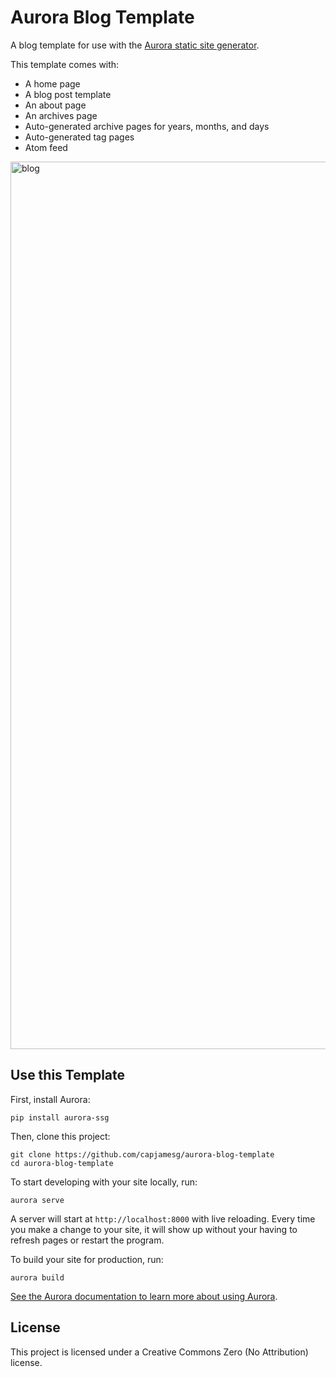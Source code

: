 # Aurora Blog Template

A blog template for use with the [Aurora static site generator](https://github.com/capjamesg/aurora).

This template comes with:

- A home page
- A blog post template
- An about page
- An archives page
- Auto-generated archive pages for years, months, and days
- Auto-generated tag pages
- Atom feed

<img width="1420" alt="blog" src="https://github.com/capjamesg/aurora-blog-template/assets/37276661/2e0d2846-6d3e-4444-8ce5-f4607594816b">

## Use this Template

First, install Aurora:

```
pip install aurora-ssg
```

Then, clone this project:

```
git clone https://github.com/capjamesg/aurora-blog-template
cd aurora-blog-template
```

To start developing with your site locally, run:

```
aurora serve
```

A server will start at `http://localhost:8000` with live reloading. Every time you make a change to your site, it will show up without your having to refresh pages or restart the program.

To build your site for production, run:

```
aurora build
```

[See the Aurora documentation to learn more about using Aurora](https://aurora.jamesg.blog).

## License

This project is licensed under a Creative Commons Zero (No Attribution) license.
